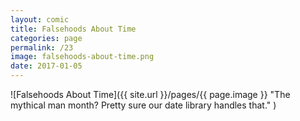 ```yaml
---
layout: comic
title: Falsehoods About Time
categories: page
permalink: /23
image: falsehoods-about-time.png
date: 2017-01-05
---
```


![Falsehoods About Time]({{ site.url }}/pages/{{ page.image }} "The mythical man month? Pretty sure our date library handles that." )